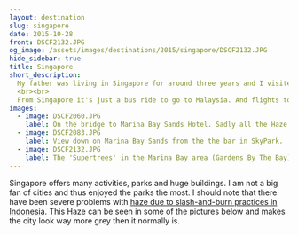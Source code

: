 ```yaml
---
layout: destination
slug: singapore
date: 2015-10-28
front: DSCF2132.JPG
og_image: /assets/images/destinations/2015/singapore/DSCF2132.JPG
hide_sidebar: true
title: Singapore
short_description:
  My father was living in Singapore for around three years and I visited him a few times. It was perfect to have a "station" in south asia and I used it as a starting point for traveling.
  <br><br>
  From Singapore it's just a bus ride to go to Malaysia. And flights to countries like Vietnam, Cambodia or Indonesia are quite short.
images:
  - image: DSCF2060.JPG
    label: On the bridge to Marina Bay Sands Hotel. Sadly all the Haze is making the pictures grey in the distance.
  - image: DSCF2083.JPG
    label: View down on Marina Bay Sands from the the bar in SkyPark.
  - image: DSCF2132.JPG
    label: The 'Supertrees' in the Marina Bay area (Gardens By The Bay) at dawn.
---
```

Singapore offers many activities, parks and huge buildings. I am not a big fan of cities and thus enjoyed the parks the most. I should note that there have been severe problems with <a href="https://en.wikipedia.org/wiki/Southeast_Asian_haze" target="_blank">haze due to slash-and-burn practices in Indonesia</a>. This Haze can be seen in some of the pictures below and makes the city look way more grey then it normally is.
